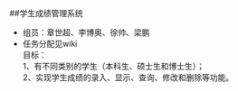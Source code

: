 ##学生成绩管理系统

* 组员：章世超、李博奥、徐帅、梁鹏  
* 任务分配见wiki  
目标：  
1、有不同类别的学生（本科生、硕士生和博士生）；  
2、实现学生成绩的录入、显示、查询、修改和删除等功能。  
